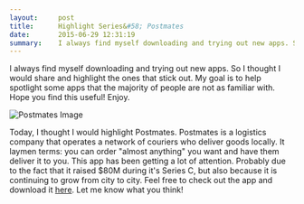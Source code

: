 ```yaml
---
layout:     post
title:      Highlight Series&#58; Postmates
date:       2015-06-29 12:31:19
summary:    I always find myself downloading and trying out new apps. So I thought I would share and highlight the ones that stick out...
---
```


I always find myself downloading and trying out new apps. So I thought I would share and highlight the ones that stick out. My goal is to help spotlight some apps that the majority of people are not as familiar with. Hope you find this useful! Enjoy. 

![Postmates Image](../../../../images/postmates-img.png)

Today, I thought I would highlight Postmates. Postmates is a logistics company that operates a network of couriers who deliver goods locally. It laymen terms: you can order "almost anything" you want and have them deliver it to you. This app has been getting a lot of attention. Probably due to the fact that it raised $80M during it's Series C, but also because it is continuing to grow from city to city. Feel free to check out the app and download it [here](https://itunes.apple.com/us/app/postmates/id512393983?mt=8). Let me know what you think!